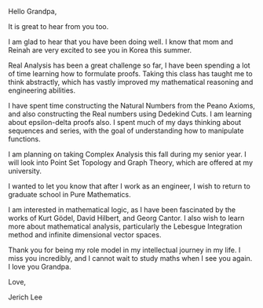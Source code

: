 
Hello Grandpa,

It is great to hear from you too. 

I am glad to hear that you have been doing well. I know that mom and Reinah are very excited to see you in Korea this summer.

Real Analysis has been a great challenge so far, I have been spending a lot of time learning how to formulate proofs. Taking this class has taught me to think abstractly, which has vastly improved my mathematical reasoning and engineering abilities. 

I have spent time constructing the Natural Numbers from the Peano Axioms, and also constructing the Real numbers using Dedekind Cuts. I am learning about epsilon-delta proofs also. I spent much of my days thinking about sequences and series, with the goal of understanding how to manipulate functions.

I am planning on taking Complex Analysis this fall during my senior year. I will look into Point Set Topology and Graph Theory, which are offered at my university.

I wanted to let you know that after I work as an engineer, I wish to return to graduate school in Pure Mathematics. 

I am interested in mathematical logic, as I have been fascinated by the works of Kurt Gödel, David Hilbert, and Georg Cantor. I also wish to learn more about mathematical analysis, particularly the Lebesgue Integration method and infinite dimensional vector spaces. 

Thank you for being my role model in my intellectual journey in my life. I miss you incredibly, and I cannot wait to study maths when I see you again. I love you Grandpa.

Love,

Jerich Lee



